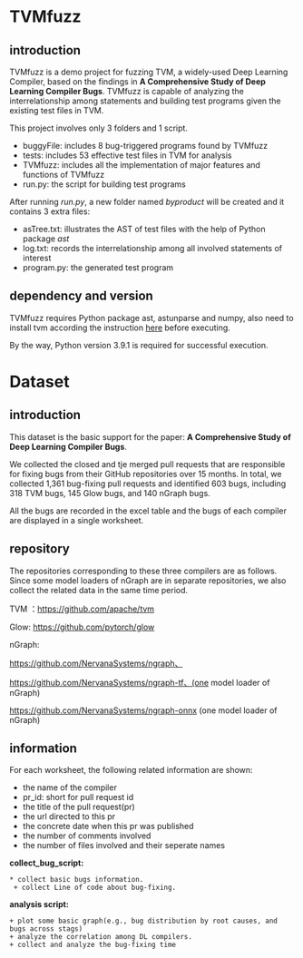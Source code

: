 # TVMfuzz

## introduction

TVMfuzz is a demo project for fuzzing TVM, a widely-used Deep Learning Compiler, based on the findings in **A Comprehensive Study of Deep Learning Compiler Bugs**. TVMfuzz is capable of analyzing the interrelationship among statements and building test programs given the existing test files in TVM.

This project involves only 3 folders and 1 script.

+ buggyFile: includes 8 bug-triggered programs found by TVMfuzz
+ tests: includes 53 effective test files in TVM for analysis
+ TVMfuzz: includes all the implementation of major features and functions of TVMfuzz
+ run.py: the script for building test programs

After running *run.py*, a new folder named *byproduct* will be created and it contains 3 extra files:

+ asTree.txt: illustrates the AST of test files with the help of Python package *ast*
+ log.txt: records the interrelationship among all involved statements of interest
+ program.py: the generated test program

## dependency and version

TVMfuzz requires Python package ast, astunparse and numpy, also need to install tvm according the instruction [here](https://tvm.apache.org/docs/install/from_source.html) before executing.

By the way, Python version 3.9.1 is required for successful execution.



# Dataset

## introduction

This dataset is the basic support for the paper: **A Comprehensive Study of Deep Learning Compiler Bugs**. 

We collected the closed and tje merged pull requests that are responsible for fixing bugs from their GitHub repositories over 15 months. In total, we collected 1,361 bug-fixing pull requests and identified 603 bugs, including 318 TVM bugs, 145 Glow bugs, and 140 nGraph bugs.

All the bugs are recorded in the excel table and the bugs of each compiler are displayed in a single worksheet.

## repository

The repositories corresponding to these three compilers are as follows. Since some model loaders of nGraph are in separate repositories, we also collect the related data in the same time period.

TVM ：https://github.com/apache/tvm

Glow: https://github.com/pytorch/glow

nGraph:

https://github.com/NervanaSystems/ngraph、

https://github.com/NervanaSystems/ngraph-tf、(one model loader of nGraph)

https://github.com/NervanaSystems/ngraph-onnx (one model loader of nGraph)

## information

For each worksheet, the following related information are shown:

- the name of the compiler
- pr_id: short for pull request id
- the title of the pull request(pr)
- the url directed to this pr
- the concrete date when this pr was published
- the number of comments involved
- the number of files involved and their seperate names

**collect_bug_script:**

	* collect basic bugs information.
	 + collect Line of code about bug-fixing.

**analysis script:** 

	+ plot some basic graph(e.g., bug distribution by root causes, and bugs across stags)
	+ analyze the correlation among DL compilers.
	+ collect and analyze the bug-fixing time

